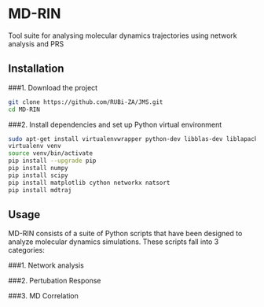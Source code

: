 # MD-RIN
Tool suite for analysing molecular dynamics trajectories using network analysis and PRS

## Installation

###1. Download the project

```bash
git clone https://github.com/RUBi-ZA/JMS.git
cd MD-RIN
```

###2. Install dependencies and set up Python virtual environment

```bash
sudo apt-get install virtualenvwrapper python-dev libblas-dev liblapack-dev libatlas-base-dev gfortran libpng12-dev libfreetype6-dev python-tk
virtualenv venv
source venv/bin/activate
pip install --upgrade pip
pip install numpy 
pip install scipy 
pip install matplotlib cython networkx natsort
pip install mdtraj
```

## Usage

MD-RIN consists of a suite of Python scripts that have been designed to analyze molecular dynamics simulations. These scripts fall into 3 categories:

###1. Network analysis

###2. Pertubation Response

###3. MD Correlation
